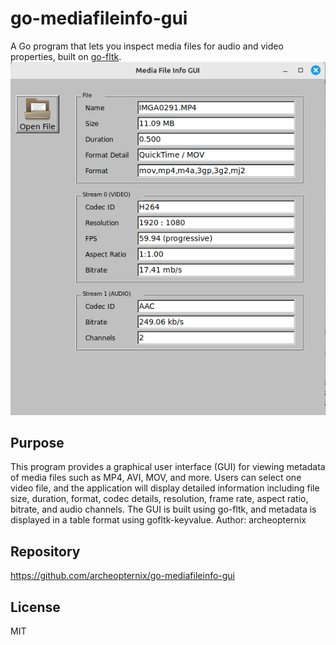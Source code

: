 # go-mediafileinfo-gui 

A Go program that lets you inspect media files for audio and video properties, built on [go-fltk](https://github.com/archeopternix/go-fltk).
![MediaFileInfo GUI Screenshot](./gui_screenshot.png)

## Purpose

This program provides a graphical user interface (GUI) for viewing metadata
of media files such as MP4, AVI, MOV, and more. Users can select one
video file, and the application will display detailed information including
file size, duration, format, codec details, resolution, frame rate, aspect ratio,
bitrate, and audio channels. The GUI is built using go-fltk, and metadata is displayed
in a table format using gofltk-keyvalue.
Author: archeopternix

## Repository

https://github.com/archeopternix/go-mediafileinfo-gui


## License

MIT